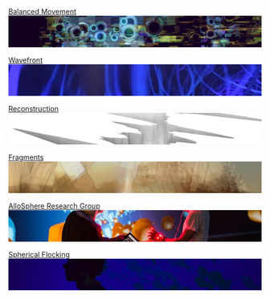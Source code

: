 [Balanced Movement](Balanced_Movement.html)
[![](img/balmov2_preview.png)](Balanced_Movement.html)

[Wavefront](Wavefront.html)
[![](img/wavefront_preview.jpg)](Wavefront.html)

[Reconstruction](Reconstruction.html)
[![](img/recon_preview.png)](Reconstruction.html)

[Fragments](Fragments.html)
[![](img/frag_preview.png)](Fragments.html)

[AlloSphere Research Group](AlloSphere.html)
[![](img/sphere_preview.png)](AlloSphere.html)

[Spherical Flocking](Spherical_Flocking.html)
[![](img/flocking_preview.png)](Spherical_Flocking.html)
